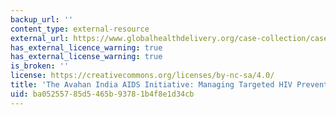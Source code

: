 ```yaml
---
backup_url: ''
content_type: external-resource
external_url: https://www.globalhealthdelivery.org/case-collection/case-studies/asia-and-middle-east/the-avahan-india-aids-initiative-managing-targeted
has_external_licence_warning: true
has_external_license_warning: true
is_broken: ''
license: https://creativecommons.org/licenses/by-nc-sa/4.0/
title: 'The Avahan India AIDS Initiative: Managing Targeted HIV Prevention at Scale'
uid: ba052557-85d5-465b-9378-1b4f8e1d34cb
---
```


